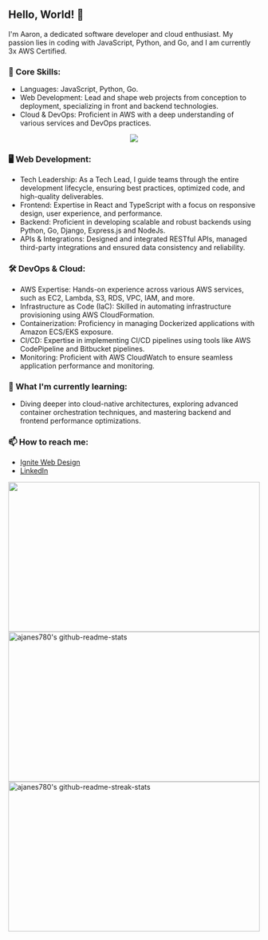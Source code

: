 ## Hello, World! 👋

I'm Aaron, a dedicated software developer and cloud enthusiast. My passion lies in coding with JavaScript, Python, and Go, 
and I am currently 3x AWS Certified.

### 🌟 Core Skills:
 - Languages: JavaScript, Python, Go.
 - Web Development: Lead and shape web projects from conception to deployment, specializing in front and backend technologies.
 - Cloud & DevOps: Proficient in AWS with a deep understanding of various services and DevOps practices.
   
<p align='center'>
 <img src="https://skillicons.dev/icons?i=html,css,sass,bootstrap,materialui,tailwind,js,ts,py,django,jquery,react,redux,next,vite,wordpress,docker,vercel,netlify,aws,git,go,java,nodejs,express,mysql,sqlite,mongodb,postgresql,postman">
</p>

### 🖥️ Web Development:

 - Tech Leadership: As a Tech Lead, I guide teams through the entire development lifecycle, ensuring best practices, optimized code, and high-quality deliverables.
 - Frontend: Expertise in React and TypeScript with a focus on responsive design, user experience, and performance.
 - Backend: Proficient in developing scalable and robust backends using Python, Go, Django, Express.js and NodeJs.
 - APIs & Integrations: Designed and integrated RESTful APIs, managed third-party integrations and ensured data consistency and reliability.

### 🛠️ DevOps & Cloud:

 - AWS Expertise: Hands-on experience across various AWS services, such as EC2, Lambda, S3, RDS, VPC, IAM, and more.
 - Infrastructure as Code (IaC): Skilled in automating infrastructure provisioning using AWS CloudFormation.
 - Containerization: Proficiency in managing Dockerized applications with Amazon ECS/EKS exposure.
 - CI/CD: Expertise in implementing CI/CD pipelines using tools like AWS CodePipeline and Bitbucket pipelines.
 - Monitoring: Proficient with AWS CloudWatch to ensure seamless application performance and monitoring.


### 🌱 What I'm currently learning:
 - Diving deeper into cloud-native architectures, exploring advanced container orchestration techniques, and mastering backend and frontend performance optimizations.

### 📫 How to reach me:
- <a href="https://ignitewebdesign.ca">Ignite Web Design</a> <br>
- <a href="www.linkedin.com/in/aaron-janes">LinkedIn<a>

    
    







<img width='100%' height='300px' src="https://github-readme-stats.vercel.app/api/top-langs/?username=ajanes780&theme=github&size_weight=0.5&count_weight=0.5&layout=donut" />

 <a href="https://github.com/ajanes780?tab=repositories">
    <img width='100%' height='300px' src="https://github-readme-stats-one-bice.vercel.app/api?username=ajanes780&theme=github&show_icons=true&count_private=true&role=OWNER,ORGANIZATION_MEMBER,COLLABORATOR" alt="ajanes780's github-readme-stats"/>
  </a>



   
  
  <a href="https://github.com/ajanes780?tab=stars">
    <img width='100%' height='300px' src="http://github-readme-streak-stats.herokuapp.com?theme=transparent&background=FFFFFF&user=ajanes780&date_format=M%20j%5B%2C%20Y%5D" alt="ajanes780's github-readme-streak-stats"/>
  </a>


  


